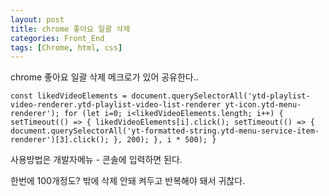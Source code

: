 ```yaml
---
layout: post
title: chrome 좋아요 일괄 삭제
categories: Front_End
tags: [Chrome, html, css]
---
```


chrome 좋아요 일괄 삭제 메크로가 있어 공유한다..

```chrome_Console
const likedVideoElements = document.querySelectorAll('ytd-playlist-video-renderer.ytd-playlist-video-list-renderer yt-icon.ytd-menu-renderer'); for (let i=0; i<likedVideoElements.length; i++) { setTimeout(() => { likedVideoElements[i].click(); setTimeout(() => { document.querySelectorAll('yt-formatted-string.ytd-menu-service-item-renderer')[3].click(); }, 200); }, i * 500); }
```

사용방법은 개발자메뉴 - 콘솔에 입력하면 된다.

한번에 100개정도? 밖에 삭제 안돼 켜두고 반복해야 돼서 귀찮다.